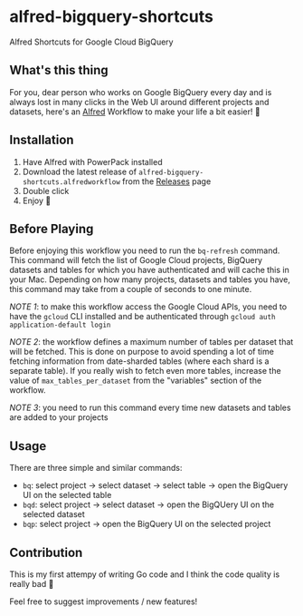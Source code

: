 # alfred-bigquery-shortcuts
Alfred Shortcuts for Google Cloud BigQuery

## What's this thing
For you, dear person who works on Google BigQuery every day and is always lost in many clicks in the Web UI
around different projects and datasets, here's an [Alfred](https://www.alfredapp.com) Workflow to make your life a bit easier! 🤩

## Installation

1. Have Alfred with PowerPack installed
2. Download the latest release of `alfred-bigquery-shortcuts.alfredworkflow` from the [Releases](https://github.com/ralbertazzi/alfred-bigquery-shortcuts/releases) page
3. Double click
4. Enjoy 🍒

## Before Playing

Before enjoying this workflow you need to run the `bq-refresh` command.
This command will fetch the list of Google Cloud projects, BigQuery datasets and tables for which you have authenticated and
will cache this in your Mac. Depending on how many projects, datasets and tables you have, this command may take from a couple
of seconds to one minute.

_NOTE 1_: to make this workflow access the Google Cloud APIs, you need to have the `gcloud` CLI installed and be
authenticated through `gcloud auth application-default login`

_NOTE 2_: the workflow defines a maximum number of tables per dataset that will be fetched. This is done on purpose to avoid
spending a lot of time fetching information from date-sharded tables (where each shard is a separate table). If you really
wish to fetch even more tables, increase the value of `max_tables_per_dataset` from the "variables" section of the workflow.

_NOTE 3_: you need to run this command every time new datasets and tables are added to your projects

## Usage

There are three simple and similar commands:
* `bq`: select project -> select dataset -> select table -> open the BigQuery UI on the selected table
* `bqd`: select project -> select dataset -> open the BigQUery UI on the selected dataset
* `bqp`: select project -> open the BigQuery UI on the selected project

## Contribution

This is my first attempy of writing Go code and I think the code quality is really bad 🤢

Feel free to suggest improvements / new features!
